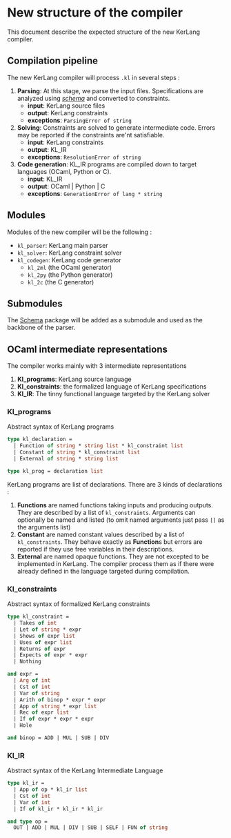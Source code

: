 # New structure of the compiler

This document describe the expected structure of the new KerLang compiler.

## Compilation pipeline

The new KerLang compiler will process `.kl` in several steps :

1. **Parsing**: At this stage, we parse the input files. Specifications are analyzed using [*schema*](https://github.com/jdprod/Schema.git) and converted to constraints.
   + **input**: KerLang source files
   + **output**: KerLang constraints
   + **exceptions**: `ParsingError of string`
2. **Solving**: Constraints are solved to generate intermediate code. Errors may be reported if the constraints are'nt satisfiable.
   + **input**: KerLang constraints
   + **output**: KL_IR
   + **exceptions**: `ResolutionError of string`
3. **Code generation**: KL_IR programs are compiled down to target languages (OCaml, Python or C).
   + **input**: KL_IR
   + **output**: OCaml | Python | C
   + **exceptions**: `GenerationError of lang * string`

## Modules

Modules of the new compiler will be the following :

+ `kl_parser`: KerLang main parser
+ `kl_solver`: KerLang constraint solver
+ `kl_codegen`: KerLang code generator
  + `kl_2ml` (the OCaml generator)
  + `kl_2py` (the Python generator)
  + `kl_2c` (the C generator)

## Submodules

The [Schema](https://github.com/jdrprod/Schema) package will be added as a submodule and used as the backbone of the parser.

## OCaml intermediate representations

The compiler works mainly with 3 intermediate representations


1. **Kl_programs**: KerLang source language
2. **Kl_constraints**: the formalized language of KerLang specifications
3. **Kl_IR**: The tinny functional language targeted by the KerLang solver

### Kl_programs

Abstract syntax of KerLang programs

```ocaml
type kl_declaration =
  | Function of string * string list * kl_constraint list
  | Constant of string * kl_constraint list
  | External of string * string list

type kl_prog = declaration list
```

KerLang programs are list of declarations. There are 3 kinds of declarations :
1. **Functions** are named functions taking inputs and producing outputs. They are described by a list of `kl_constraints`. Arguments can optionally be named and listed (to omit named arguments just pass `[]` as the arguments list)
2. **Constant** are named constant values described by a list of `kl_constraints`. They behave exactly as **Function**s but errors are reported if they use free variables in their descriptions.
3. **External** are named opaque functions. They are not excepted to be implemented in KerLang. The compiler process them as if there were already defined in the language targeted during compilation.

### Kl_constraints

Abstract syntax of formalized KerLang constraints

```ocaml
type kl_constraint =
  | Takes of int
  | Let of string * expr
  | Shows of expr list
  | Uses of expr list
  | Returns of expr
  | Expects of expr * expr
  | Nothing

and expr =
  | Arg of int
  | Cst of int
  | Var of string
  | Arith of binop * expr * expr
  | App of string * expr list
  | Rec of expr list
  | If of expr * expr * expr
  | Hole

and binop = ADD | MUL | SUB | DIV
```

### Kl_IR

Abstract syntax of the KerLang Intermediate Language

```ocaml
type kl_ir =
  | App of op * kl_ir list
  | Cst of int
  | Var of int
  | If of kl_ir * kl_ir * kl_ir

and type op =
  OUT | ADD | MUL | DIV | SUB | SELF | FUN of string
```